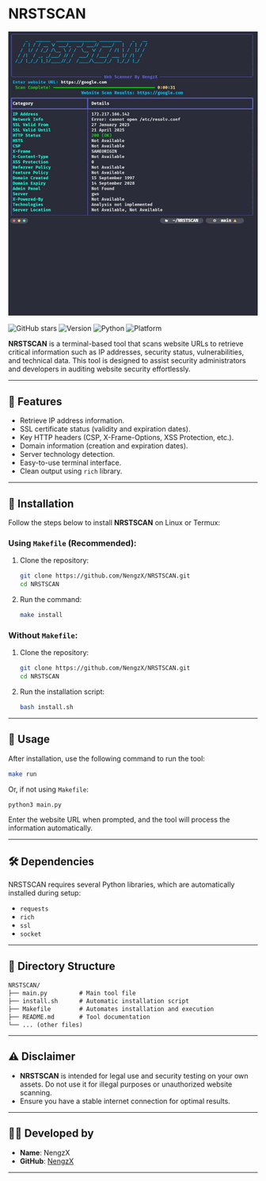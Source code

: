 
# NRSTSCAN

![NRSTSCAN Banner](banner.jpg)

![GitHub stars](https://img.shields.io/github/stars/NengzX/NRSTSCAN?style=social)
![Version](https://img.shields.io/badge/version-1.0(Beta)-brightgreen)
![Python](https://img.shields.io/badge/python-3.7+-blue)
![Platform](https://img.shields.io/badge/platform-linux%20%7C%20termux-lightgrey)

**NRSTSCAN** is a terminal-based tool that scans website URLs to retrieve critical information such as IP addresses, security status, vulnerabilities, and technical data. This tool is designed to assist security administrators and developers in auditing website security effortlessly.

---

## 🎯 Features
- Retrieve IP address information.
- SSL certificate status (validity and expiration dates).
- Key HTTP headers (CSP, X-Frame-Options, XSS Protection, etc.).
- Domain information (creation and expiration dates).
- Server technology detection.
- Easy-to-use terminal interface.
- Clean output using `rich` library.

---

## 🚀 Installation

Follow the steps below to install **NRSTSCAN** on Linux or Termux:

### **Using `Makefile` (Recommended):**
1. Clone the repository:
   ```bash
   git clone https://github.com/NengzX/NRSTSCAN.git
   cd NRSTSCAN
   ```
2. Run the command:
   ```bash
   make install
   ```

### **Without `Makefile`:**
1. Clone the repository:
   ```bash
   git clone https://github.com/NengzX/NRSTSCAN.git
   cd NRSTSCAN
   ```
2. Run the installation script:
   ```bash
   bash install.sh
   ```

---

## 🔧 Usage
After installation, use the following command to run the tool:

```bash
make run
```

Or, if not using `Makefile`:

```bash
python3 main.py
```

Enter the website URL when prompted, and the tool will process the information automatically.

---

## 🛠 Dependencies
NRSTSCAN requires several Python libraries, which are automatically installed during setup:
- `requests`
- `rich`
- `ssl`
- `socket`

---

## 📂 Directory Structure
```
NRSTSCAN/
├── main.py         # Main tool file
├── install.sh      # Automatic installation script
├── Makefile        # Automates installation and execution
├── README.md       # Tool documentation
└── ... (other files)
```

---

## ⚠️ Disclaimer
- **NRSTSCAN** is intended for legal use and security testing on your own assets. Do not use it for illegal purposes or unauthorized website scanning.
- Ensure you have a stable internet connection for optimal results.

---

## 🧑‍💻 Developed by
- **Name**: NengzX
- **GitHub**: [NengzX](https://github.com/NengzX)

---
